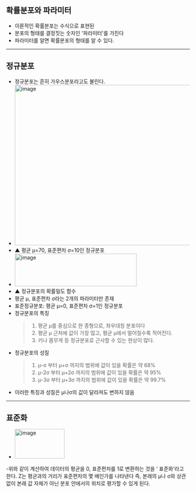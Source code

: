 ## 확률분포와 파라미터
- 이론적인 확률분포는 수식으로 표현된
- 분포의 형태를 결정짓는 숫자인 '파라미터'를 가진다
- 파라미터를 알면 확률분포의 형태를 알 수 있다.
---
## 정규분포
- 정규분포는 흔히 가우스분포라고도 불린다.
- <img width="763" height="438" alt="image" src="https://github.com/user-attachments/assets/995857b8-6121-4b1d-b669-d5fdbc0820c5" />
 - ▲ 평균 μ=70, 표준편차 σ=10인 정규분포
- <img width="334" height="89" alt="image" src="https://github.com/user-attachments/assets/bb163b67-a334-4c9e-8255-b49e28860370" />
 - ▲	정규분포의 확률밀도 함수
 - 평균 μ, 표준편차 σ라는 2개의 파라미터만 존재
- 표준정규분포: 평균 μ=0, 표준편차 σ=1인 정규분포
- 정규분포의 특징
  > 1. 평균 μ를 중심으로 한 종형으로, 좌우대칭 분포이다
  > 2. 평균 μ 근처에 값이 가장 많고, 평균 μ에서 멀어질수록 적어진다.
  > 3. 키나 몸무게 등 정규분포로 근사할 수 있는 현상이 많다.
- 정규분포의 성질
  > 1. μ-σ 부터 μ+σ 까지의 범위에 값이 있을 확률은 약 68%
  > 2. μ-2σ 부터 μ+2σ 까지의 범위에 값이 있을 확률은 약 95%
  > 3. μ-3σ 부터 μ+3σ 까지의 범위에 값이 있을 확률은 약 99.7%
- 이러한 특징과 성질은 μ나σ의 값이 달라져도 변하지 않음
---
## 표준화
- <img width="136" height="81" alt="image" src="https://github.com/user-attachments/assets/cbfced36-799e-4c7a-9a34-c117576c2654" />
-위와 같이 계산하여 데이터의 평균을 0, 표준편차를 1로 변환하는 것을 ‘ 표준화’라고 한다. Z는 평균과의 거리가 표준편차의 몇 배인가를 나타낸다 즉, 본래의 μ나 σ와 상관없이 본래 값 자체가 아닌 분포 안에서의 위치로 평가할 수 있게 된다.
